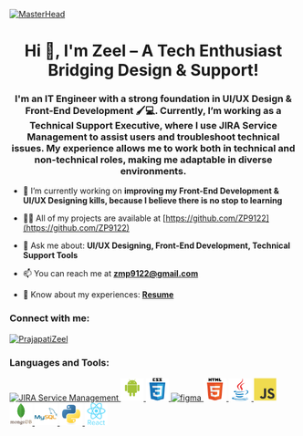
[![MasterHead](https://i.pinimg.com/originals/0f/25/e4/0f25e4668c1c7740b5ed41835339d67f.gif)](https://github.com/Harsh-M-Prajapati/Harsh-M-Prajapati)
<h1 align="center">Hi 👋, I'm Zeel – A Tech Enthusiast Bridging Design & Support!  </h1>
<h3 align="center">I'm an IT Engineer with a strong foundation in UI/UX Design & Front-End Development 🖌️💻. Currently, I’m working as a Technical Support Executive, where I use JIRA Service Management to assist users and troubleshoot technical issues. My experience allows me to work both in technical and non-technical roles, making me adaptable in diverse environments.</h3>

- 🔭 I’m currently working on **improving my Front-End Development & UI/UX Designing kills, because I believe there is no stop to learning**

- 👨‍💻 All of my projects are available at [https://github.com/ZP9122](https://github.com/ZP9122)

- 💬 Ask me about: **UI/UX Designing, Front-End Development, Technical Support Tools**

- 📫 You can reach me at **zmp9122@gmail.com**

- 📄 Know about my experiences: **[Resume](https://drive.google.com/file/d/1JKbaUTmMi0rL0pd5x9nDpESHzO6ACCUo/view?usp=sharing)**

<h3 align="left">Connect with me:</h3>
<p align="left">
<a href="https://www.linkedin.com/in/zeel-prajapati-917203264/" target="blank"><img align="center" src="https://raw.githubusercontent.com/rahuldkjain/github-profile-readme-generator/master/src/images/icons/Social/linked-in-alt.svg" alt="PrajapatiZeel" height="30" width="40" /></a>
</p>

<h3 align="left">Languages and Tools:</h3>
<p align="left"> <a href="https://www.atlassian.com/software/jira/service-management" target="_blank" rel="noreferrer"> <img src="https://upload.wikimedia.org/wikipedia/en/8/8e/Jira_Logo.svg" alt="JIRA Service Management" width="40" height="40"/> </a><a href="https://developer.android.com" target="_blank" rel="noreferrer"> <img src="https://raw.githubusercontent.com/devicons/devicon/master/icons/android/android-original-wordmark.svg" alt="android" width="40" height="40"/> </a> <a href="https://www.w3schools.com/css/" target="_blank" rel="noreferrer"> <img src="https://raw.githubusercontent.com/devicons/devicon/master/icons/css3/css3-original-wordmark.svg" alt="css3" width="40" height="40"/> </a> <a href="https://www.figma.com/" target="_blank" rel="noreferrer"> <img src="https://www.vectorlogo.zone/logos/figma/figma-icon.svg" alt="figma" width="40" height="40"/> </a> <a href="https://www.w3.org/html/" target="_blank" rel="noreferrer"> <img src="https://raw.githubusercontent.com/devicons/devicon/master/icons/html5/html5-original-wordmark.svg" alt="html5" width="40" height="40"/> </a> <a href="https://www.java.com" target="_blank" rel="noreferrer"> <img src="https://raw.githubusercontent.com/devicons/devicon/master/icons/java/java-original.svg" alt="java" width="40" height="40"/> </a> <a href="https://developer.mozilla.org/en-US/docs/Web/JavaScript" target="_blank" rel="noreferrer"> <img src="https://raw.githubusercontent.com/devicons/devicon/master/icons/javascript/javascript-original.svg" alt="javascript" width="40" height="40"/> </a> <a href="https://www.mongodb.com/" target="_blank" rel="noreferrer"> <img src="https://raw.githubusercontent.com/devicons/devicon/master/icons/mongodb/mongodb-original-wordmark.svg" alt="mongodb" width="40" height="40"/> </a> <a href="https://www.mysql.com/" target="_blank" rel="noreferrer"> <img src="https://raw.githubusercontent.com/devicons/devicon/master/icons/mysql/mysql-original-wordmark.svg" alt="mysql" width="40" height="40"/> </a>  <a href="https://www.python.org" target="_blank" rel="noreferrer"> <img src="https://raw.githubusercontent.com/devicons/devicon/master/icons/python/python-original.svg" alt="python" width="40" height="40"/> </a> <a href="https://reactjs.org/" target="_blank" rel="noreferrer"> <img src="https://raw.githubusercontent.com/devicons/devicon/master/icons/react/react-original-wordmark.svg" alt="react" width="40" height="40"/> </a> </p>

